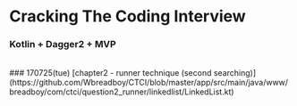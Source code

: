 # Cracking The Coding Interview

### Kotlin + Dagger2 + MVP

<br>
### 170725(tue)
[chapter2 - runner technique (second searching)](https://github.com/Wbreadboy/CTCI/blob/master/app/src/main/java/www/breadboy/com/ctci/question2_runner/linkedlist/LinkedList.kt)
</br>
